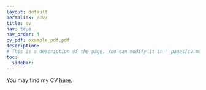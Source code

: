 ```yaml
---
layout: default
permalink: /cv/
title: cv
nav: true
nav_order: 4
cv_pdf: example_pdf.pdf
description: 
# This is a description of the page. You can modify it in '_pages/cv.md'. You can also change or remove the top pdf download button.
toc:
  sidebar: 
---
```


You may find my CV [here](/assets/pdf/example_pdf.pdf).